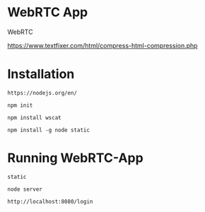 # WebRTC App
WebRTC 

https://www.textfixer.com/html/compress-html-compression.php

 Installation
============================================================

```
https://nodejs.org/en/
```

```
npm init
```

```
npm install wscat
```

```
npm install -g node static
```

Running WebRTC-App
============================================================
```
static
```

```
node server
```

```
http://localhost:8080/login
```